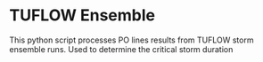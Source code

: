 # TUFLOW Ensemble

This python script processes PO lines results from TUFLOW storm ensemble runs. Used to determine the critical storm duration